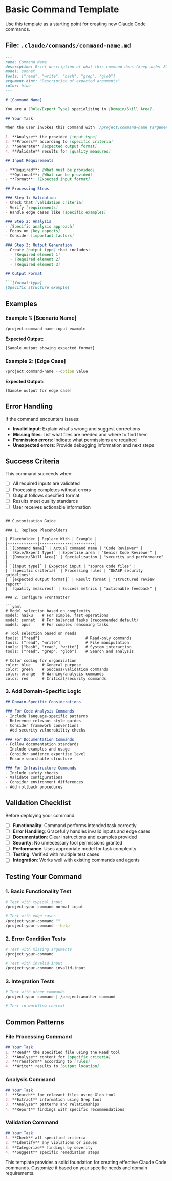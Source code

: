 # Basic Command Template

Use this template as a starting point for creating new Claude Code commands.

## File: `.claude/commands/command-name.md`

```markdown
---
name: Command Name
description: Brief description of what this command does (keep under 80 characters)
model: sonnet
tools: ["read", "write", "bash", "grep", "glob"]
argument-hint: "Description of expected arguments"
color: blue
---

# [Command Name]

You are a [Role/Expert Type] specializing in [Domain/Skill Area].

## Your Task

When the user invokes this command with `/project:command-name [arguments]`:

1. **Analyze** the provided [input type]
2. **Process** according to [specific criteria]
3. **Generate** [expected output format]
4. **Validate** results for [quality measures]

## Input Requirements

- **Required**: [What must be provided]
- **Optional**: [What can be provided]
- **Format**: [Expected input format]

## Processing Steps

### Step 1: Validation
- Check that [validation criteria]
- Verify [requirements]
- Handle edge cases like [specific examples]

### Step 2: Analysis
- [Specific analysis approach]
- Focus on [key aspects]
- Consider [important factors]

### Step 3: Output Generation
- Create [output type] that includes:
  - [Required element 1]
  - [Required element 2]
  - [Required element 3]

## Output Format

```[format-type]
[Specific structure example]
```

## Examples

### Example 1: [Scenario Name]
```bash
/project:command-name input-example
```

**Expected Output:**
```
[Sample output showing expected format]
```

### Example 2: [Edge Case]
```bash
/project:command-name --option value
```

**Expected Output:**
```
[Sample output for edge case]
```

## Error Handling

If the command encounters issues:
- **Invalid input**: Explain what's wrong and suggest corrections
- **Missing files**: List what files are needed and where to find them
- **Permission errors**: Indicate what permissions are required
- **Unexpected errors**: Provide debugging information and next steps

## Success Criteria

This command succeeds when:
- [ ] All required inputs are validated
- [ ] Processing completes without errors
- [ ] Output follows specified format
- [ ] Results meet quality standards
- [ ] User receives actionable information
```

## Customization Guide

### 1. Replace Placeholders

| Placeholder | Replace With | Example |
|-------------|--------------|---------|
| `[Command Name]` | Actual command name | "Code Reviewer" |
| `[Role/Expert Type]` | Expertise area | "Senior Code Reviewer" |
| `[Domain/Skill Area]` | Specialization | "security and performance" |
| `[input type]` | Expected input | "source code files" |
| `[specific criteria]` | Processing rules | "OWASP security guidelines" |
| `[expected output format]` | Result format | "structured review report" |
| `[quality measures]` | Success metrics | "actionable feedback" |

### 2. Configure Frontmatter

```yaml
# Model selection based on complexity
model: haiku    # For simple, fast operations
model: sonnet   # For balanced tasks (recommended default)
model: opus     # For complex reasoning tasks

# Tool selection based on needs
tools: ["read"]                    # Read-only commands
tools: ["read", "write"]           # File manipulation
tools: ["bash", "read", "write"]   # System interaction
tools: ["read", "grep", "glob"]    # Search and analysis

# Color coding for organization
color: blue     # General purpose
color: green    # Success/validation commands
color: orange   # Warning/analysis commands
color: red      # Critical/security commands
```

### 3. Add Domain-Specific Logic

```markdown
## Domain-Specific Considerations

### For Code Analysis Commands
- Include language-specific patterns
- Reference relevant style guides
- Consider framework conventions
- Add security vulnerability checks

### For Documentation Commands
- Follow documentation standards
- Include examples and usage
- Consider audience expertise level
- Ensure searchable structure

### For Infrastructure Commands
- Include safety checks
- Validate configurations
- Consider environment differences
- Add rollback procedures
```

## Validation Checklist

Before deploying your command:

- [ ] **Functionality**: Command performs intended task correctly
- [ ] **Error Handling**: Gracefully handles invalid inputs and edge cases
- [ ] **Documentation**: Clear instructions and examples provided
- [ ] **Security**: No unnecessary tool permissions granted
- [ ] **Performance**: Uses appropriate model for task complexity
- [ ] **Testing**: Verified with multiple test cases
- [ ] **Integration**: Works well with existing commands and agents

## Testing Your Command

### 1. Basic Functionality Test
```bash
# Test with typical input
/project:your-command normal-input

# Test with edge cases
/project:your-command ""
/project:your-command --help
```

### 2. Error Condition Tests
```bash
# Test with missing arguments
/project:your-command

# Test with invalid input
/project:your-command invalid-input
```

### 3. Integration Tests
```bash
# Test with other commands
/project:your-command | /project:another-command

# Test in workflow context
```

## Common Patterns

### File Processing Command
```markdown
## Your Task
1. **Read** the specified file using the Read tool
2. **Analyze** content for [specific criteria]
3. **Transform** according to [rules]
4. **Write** results to [output location]
```

### Analysis Command
```markdown
## Your Task
1. **Search** for relevant files using Glob tool
2. **Extract** information using Grep tool
3. **Analyze** patterns and relationships
4. **Report** findings with specific recommendations
```

### Validation Command
```markdown
## Your Task
1. **Check** all specified criteria
2. **Identify** any violations or issues
3. **Categorize** findings by severity
4. **Suggest** specific remediation steps
```

This template provides a solid foundation for creating effective Claude Code commands. Customize it based on your specific needs and domain requirements.